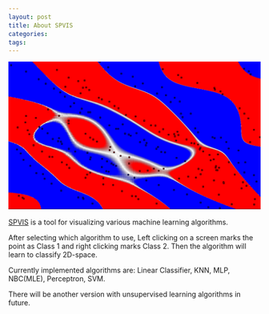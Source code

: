 ```yaml
---
layout: post
title: About SPVIS 
categories: 
tags: 
---
```


![Training Screen of SVM](/static/img/spvis.png)

[SPVIS](https://github.com/projectgalateia/spvis_s) is a tool for visualizing various machine learning algorithms.

After selecting which algorithm to use,
Left clicking on a screen marks the point as Class 1 and right clicking marks Class 2.
Then the algorithm will learn to classify 2D-space.

Currently implemented algorithms are: Linear Classifier, KNN, MLP, NBC(MLE), Perceptron, SVM.

There will be another version with unsupervised learning algorithms in future.

